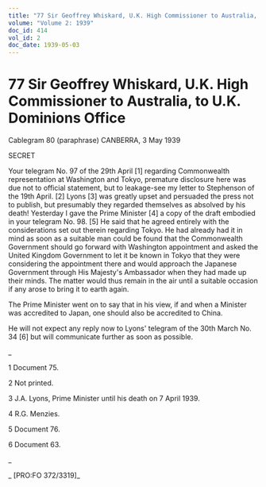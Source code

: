 ```yaml
---
title: "77 Sir Geoffrey Whiskard, U.K. High Commissioner to Australia, to U.K. Dominions Office"
volume: "Volume 2: 1939"
doc_id: 414
vol_id: 2
doc_date: 1939-05-03
---
```


# 77 Sir Geoffrey Whiskard, U.K. High Commissioner to Australia, to U.K. Dominions Office

Cablegram 80 (paraphrase) CANBERRA, 3 May 1939

SECRET

Your telegram No. 97 of the 29th April [1] regarding Commonwealth representation at Washington and Tokyo, premature disclosure here was due not to official statement, but to leakage-see my letter to Stephenson of the 19th April. [2] Lyons [3] was greatly upset and persuaded the press not to publish, but presumably they regarded themselves as absolved by his death! Yesterday I gave the Prime Minister [4] a copy of the draft embodied in your telegram No. 98. [5] He said that he agreed entirely with the considerations set out therein regarding Tokyo. He had already had it in mind as soon as a suitable man could be found that the Commonwealth Government should go forward with Washington appointment and asked the United Kingdom Government to let it be known in Tokyo that they were considering the appointment there and would approach the Japanese Government through His Majesty's Ambassador when they had made up their minds. The matter would thus remain in the air until a suitable occasion if any arose to bring it to earth again.

The Prime Minister went on to say that in his view, if and when a Minister was accredited to Japan, one should also be accredited to China.

He will not expect any reply now to Lyons' telegram of the 30th March No. 34 [6] but will communicate further as soon as possible.

_

1 Document 75.

2 Not printed.

3 J.A. Lyons, Prime Minister until his death on 7 April 1939.

4 R.G. Menzies.

5 Document 76.

6 Document 63.

_

_ [PRO:FO 372/3319]_
